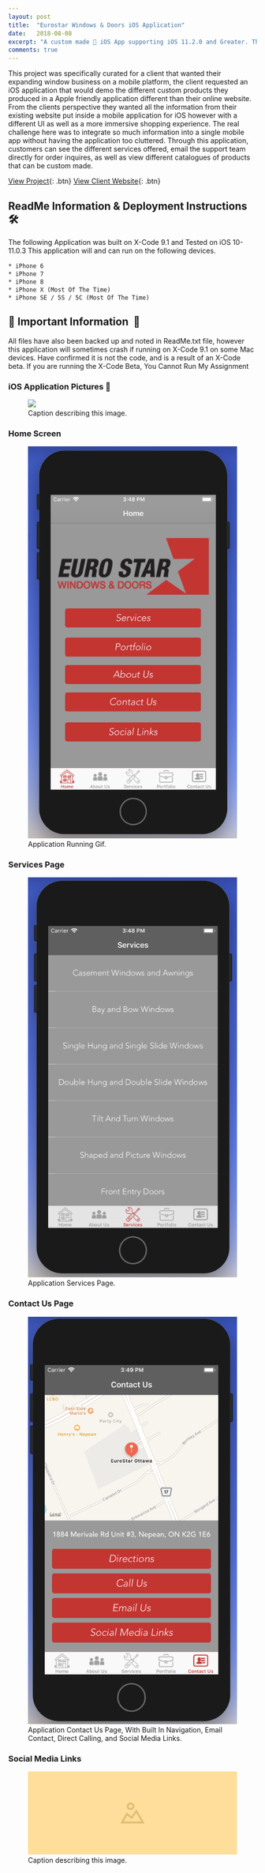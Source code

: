 ```yaml
---
layout: post
title:  "Eurostar Windows & Doors iOS Application"
date:   2018-08-08
excerpt: "A custom made 📱 iOS App supporting iOS 11.2.0 and Greater. This mobile app is for a local custom window business in Ottawa, Ontario, Canada 🇨🇦 "
comments: true
---
```


This project was specifically curated for a client that wanted their expanding window business on a mobile platform, the client requested an iOS application that would demo the different custom products they produced in a Apple friendly application different than their online website. From the clients perspective they wanted all the information from their existing website put inside a mobile application for iOS however with a different UI as well as a more immersive shopping experience. The real challenge here was to integrate so much information into a single mobile app without having the application too cluttered. Through this application, customers can see the different services offered, email the support team directly for order inquires, as well as view different catalogues of products that can be custom made.

[View Project](https://github.com/ImranJuma/EuroStarForiOS){: .btn} [View Client Website](https://www.eurostarwindows.ca){: .btn}

## ReadMe Information & Deployment Instructions  🛠

The following Application was built on X-Code 9.1 and Tested on iOS 10-11.0.3
This application will and can run on the following devices.

	* iPhone 6
	* iPhone 7
	* iPhone 8
	* iPhone X (Most Of The Time)
	* iPhone SE / 5S / 5C (Most Of The Time)

## 🔌  Important Information   🔌
All files have also been backed up and noted in ReadMe.txt file, however this application will sometimes crash if running on X-Code 9.1 on some Mac devices. Have confirmed it is not the code, and is a result of an X-Code beta. If you are running the X-Code Beta, You Cannot Run My Assignment


### iOS Application Pictures 📸

<figure>
	<img src="/img/test.png">
	<figcaption>Caption describing this image.</figcaption>
</figure>

### Home Screen

<figure>
	<img src="/img/Home_Page.png">
	<figcaption>Application Running Gif.</figcaption>
</figure>

### Services Page

<figure>
	<img src="/img/Services_Page.png">
	<figcaption>Application Services Page.</figcaption>
</figure>

### Contact Us Page

<figure>
	<img src="/img/Contact_Us.png">
	<figcaption>Application Contact Us Page, With Built In Navigation, Email Contact, Direct Calling, and Social Media Links.</figcaption>
</figure>

### Social Media Links

<figure>
	<img src="/img/img-1.png">
	<figcaption>Caption describing this image.</figcaption>
</figure>
